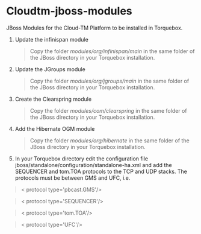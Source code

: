 Cloudtm-jboss-modules
=====================

JBoss Modules for the Cloud-TM Platform to be installed in Torquebox.


1. Update the infinispan module
   > Copy the folder *modules/org/infinispan/main* in the same folder of the JBoss directory in your Torquebox installation.

2. Update the JGroups module
   > Copy the folder *modules/org/jgroups/main* in the same folder of the JBoss directory in your Torquebox installation.

3. Create the Clearspring module
   > Copy the folder *modules/com/clearspring* in the same folder of the JBoss directory in your Torquebox installation.

4. Add the Hibernate OGM module
   > Copy the folder *modules/org/hibernate* in the same folder of the JBoss directory in your Torquebox installation.

5. In your Torquebox directory edit the configuration file jboss/standalone/configuration/standalone-ha.xml and add the SEQUENCER
and tom.TOA protocols to the TCP and UDP stacks. The protocols must be between GMS and UFC, i.e.

  > &lt; protocol type='pbcast.GMS'&#47;&gt;

  > &lt; protocol type='SEQUENCER'&#47;&gt;

  > &lt; protocol type='tom.TOA'&#47;&gt;

  > &lt; protocol type='UFC'&#47;&gt;